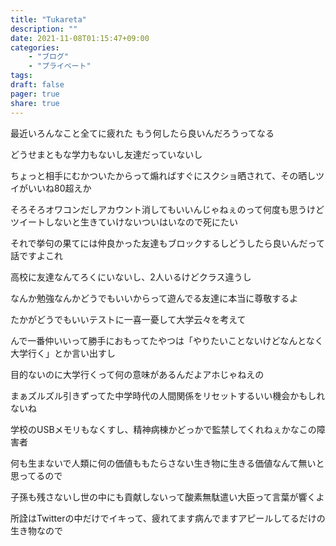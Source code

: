 ```yaml
---
title: "Tukareta"
description: ""
date: 2021-11-08T01:15:47+09:00
categories:
    - "ブログ"
    - "プライベート"
tags:
draft: false
pager: true
share: true
---
```


最近いろんなこと全てに疲れた もう何したら良いんだろうってなる

どうせまともな学力もないし友達だっていないし

ちょっと相手にむかついたからって煽ればすぐにスクショ晒されて、その晒しツイがいいね80超えか

そろそろオワコンだしアカウント消してもいいんじゃねぇのって何度も思うけどツイートしないと生きていけないついはいなので死にたい

それで挙句の果てには仲良かった友達もブロックするしどうしたら良いんだって話ですよこれ

高校に友達なんてろくにいないし、2人いるけどクラス違うし

なんか勉強なんかどうでもいいからって遊んでる友達に本当に尊敬するよ

たかがどうでもいいテストに一喜一憂して大学云々を考えて

んで一番仲いいって勝手におもってたやつは「やりたいことないけどなんとなく大学行く」とか言い出すし

目的ないのに大学行くって何の意味があるんだよアホじゃねえの

まぁズルズル引きずってた中学時代の人間関係をリセットするいい機会かもしれないね

学校のUSBメモリもなくすし、精神病棟かどっかで監禁してくれねぇかなこの障害者

何も生まないで人類に何の価値ももたらさない生き物に生きる価値なんて無いと思ってるので

子孫も残さないし世の中にも貢献しないって酸素無駄遣い大臣って言葉が響くよ

所詮はTwitterの中だけでイキって、疲れてます病んでますアピールしてるだけの生き物なので
